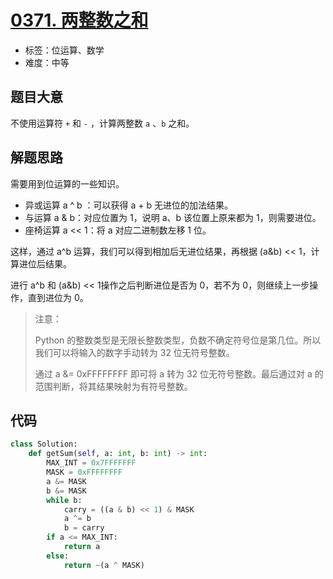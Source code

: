 # [0371. 两整数之和](https://leetcode.cn/problems/sum-of-two-integers/)

- 标签：位运算、数学
- 难度：中等

## 题目大意

不使用运算符 `+` 和 `-` ，计算两整数 `a` 、`b` 之和。

## 解题思路

需要用到位运算的一些知识。

- 异或运算 a ^ b ：可以获得 a + b 无进位的加法结果。
- 与运算 a & b：对应位置为 1，说明 a、b 该位置上原来都为 1，则需要进位。
- 座椅运算 a << 1：将 a 对应二进制数左移 1 位。

这样，通过 a^b 运算，我们可以得到相加后无进位结果，再根据 (a&b) << 1，计算进位后结果。

进行 a^b 和 (a&b) << 1操作之后判断进位是否为 0，若不为 0，则继续上一步操作，直到进位为 0。

> 注意：
>
> Python 的整数类型是无限长整数类型，负数不确定符号位是第几位。所以我们可以将输入的数字手动转为 32 位无符号整数。
>
> 通过 a &= 0xFFFFFFFF 即可将 a 转为 32 位无符号整数。最后通过对 a 的范围判断，将其结果映射为有符号整数。

## 代码

```Python
class Solution:
    def getSum(self, a: int, b: int) -> int:
        MAX_INT = 0x7FFFFFFF
        MASK = 0xFFFFFFFF
        a &= MASK
        b &= MASK
        while b:
            carry = ((a & b) << 1) & MASK
            a ^= b
            b = carry
        if a <= MAX_INT:
            return a
        else:
            return ~(a ^ MASK)
```

